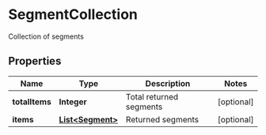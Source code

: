 

# SegmentCollection

Collection of segments
## Properties

Name | Type | Description | Notes
------------ | ------------- | ------------- | -------------
**totalItems** | **Integer** | Total returned segments |  [optional]
**items** | [**List&lt;Segment&gt;**](Segment.md) | Returned segments |  [optional]



